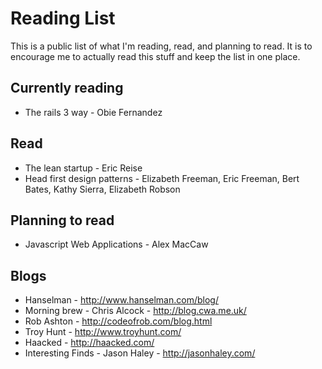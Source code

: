 Reading List
============

This is a public list of what I'm reading, read, and planning to read. 
It is to encourage me to actually read this stuff and keep the list in one place.

Currently reading
-----------------

- The rails 3 way - Obie Fernandez

Read
----

- The lean startup - Eric Reise
- Head first design patterns - Elizabeth Freeman, Eric Freeman, Bert Bates, Kathy Sierra, Elizabeth Robson

Planning to read
----------------

- Javascript Web Applications - Alex MacCaw


Blogs
-----

- Hanselman - http://www.hanselman.com/blog/
- Morning brew - Chris Alcock - http://blog.cwa.me.uk/
- Rob Ashton - http://codeofrob.com/blog.html
- Troy Hunt - http://www.troyhunt.com/
- Haacked - http://haacked.com/
- Interesting Finds - Jason Haley - http://jasonhaley.com/
